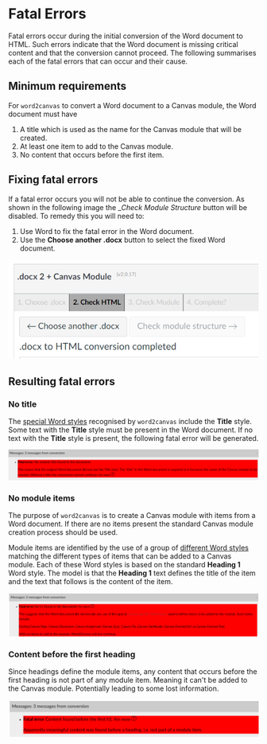 # Fatal Errors

Fatal errors occur during the initial conversion of the Word document to HTML. Such errors indicate that the Word document is missing critical content and that the conversion cannot proceed. The following summarises each of the fatal errors that can occur and their cause.

## Minimum requirements

For ```word2canvas``` to convert a Word document to a Canvas module, the Word document must have

1. A title which is used as the name for the Canvas module that will be created.
2. At least one item to add to the Canvas module.
3. No content that occurs before the first item.

## Fixing fatal errors

If a fatal error occurs you will not be able to continue the conversion. As shown in the following image the __Check Module Structure_ button will be disabled. To remedy this you will need to:

1. Use Word to fix the fatal error in the Word document.
2. Use the __Choose another .docx__ button to select the fixed Word document.

![](images/disabledCheckModuleButton.png)  

## Resulting fatal errors

### No title

The [special Word styles](../word-styles.md#canvas-specific-styles) recognised by ```word2canvas``` include the __Title__ style. Some text with the __Title__ style must be present in the Word document. If no text with the __Title__ style is present, the following fatal error will be generated.

![](images/noTitleError.png)  

### No module items

The purpose of ```word2canvas``` is to create a Canvas module with items from a Word document. If there are no items present the standard Canvas module creation process should be used.

Module items are identified by the use of a group of [different Word styles](../word-styles.md#canvas-specific-styles) matching the different types of items that can be added to a Canvas module. Each of these Word styles is based on the standard __Heading 1__ Word style. The model is that the __Heading 1__ text defines the title of the item and the text that follows is the content of the item. 

![](images/noModuleItemError.png)  

### Content before the first heading

Since headings define the module items, any content that occurs before the first heading is not part of any module item. Meaning it can't be added to the Canvas module. Potentially leading to some lost information.

![](images/earlyContentError.png)  
